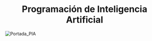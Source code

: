 <h1 align="center"> Programación de Inteligencia Artificial </h1>

![Portada_PIA](https://user-images.githubusercontent.com/119708627/205411853-979b5c63-e343-4d2f-bbc9-aa52d25263d8.png)
